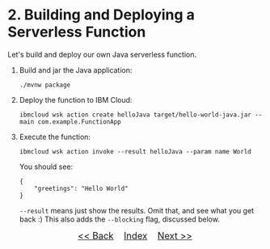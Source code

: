 # 2. Building and Deploying a Serverless Function

Let's build and deploy our own Java serverless function.

1. Build and jar the Java application:

	```
	./mvnw package
	```
2. Deploy the function to IBM Cloud:

	```
	ibmcloud wsk action create helloJava target/hello-world-java.jar --main com.example.FunctionApp
	```
3. Execute the function:

	```
	ibmcloud wsk action invoke --result helloJava --param name World
	```

	You should see:

	```
	{
	    "greetings": "Hello World"
	}
	```

	`--result` means just show the results. Omit that, and see what you get back :)
This also adds the `--blocking` flag, discussed below.

<p  align="center">
	<font size="4">
 		<a href="STEP1.md"><< Back</a>&nbsp;&nbsp;&nbsp;&nbsp;<a href="README.md">Index</a>&nbsp;&nbsp;&nbsp;&nbsp;<a href="STEP3.md">Next >></a></td>
 </font>
</p>